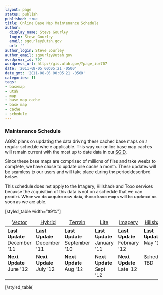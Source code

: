 ```yaml
---
layout: page
status: publish
published: true
title: Online Base Map Maintenance Schedule
author:
  display_name: Steve Gourley
  login: Steve Gourley
  email: sgourley@utah.gov
  url: ''
author_login: Steve Gourley
author_email: sgourley@utah.gov
wordpress_id: 707
wordpress_url: http://gis.utah.gov/?page_id=707
date: '2011-08-05 00:05:21 -0500'
date_gmt: '2011-08-05 00:05:21 -0500'
categories: []
tags:
- basemap
- utah
- map
- base map cache
- base map
- cache
- schedule
---
```

<h3>Maintenance Schedule</h3>
<p>AGRC plans on updating the data driving these cached base maps on a regular schedule where applicable. This way our online base map caches will remain current with the most up to date data in our <acronym title="State Geographic Information Database">SGID</acronym>.</p>
<p>Since these base maps are comprised of millions of files and take weeks to complete, we have chose to update one cache a month. These updates will be seamless to our users and will take place during the period described below.</p>
<p>This schedule does not apply to the Imagery, Hillshade and Topo services because the acquisition of this data is not on a schedule that we can predict. When we do acquire new data, these base maps will be updated as soon as we are able.</p>
<p>[styled_table width="99%"]</p>
<table>
<thead>
<tr>
<td style="text-align: center;">
                    <a href="http://mapserv.utah.gov/cacheviewer/?map=Streets">Vector</a>
                </td>
<td style="text-align: center;">
                    <a href="http://mapserv.utah.gov/cacheviewer/?map=Hybrid">Hybrid</a>
                </td>
<td style="text-align: center;">
                    <a href="http://mapserv.utah.gov/cacheviewer/?map=Terrain">Terrain</a>
                </td>
<td style="text-align: center;">
                    <a href="http://mapserv.utah.gov/cacheviewer/?map=Lite">Lite</a>
                </td>
<td style="text-align: center;">
                    <a href="http://mapserv.utah.gov/cacheviewer/?map=Imagery">Imagery</a>
                </td>
<td style="text-align: center;">
                    <a href="http://mapserv.utah.gov/cacheviewer/?map=Hillshade">Hillshade</a>
                </td>
<td style="text-align: center;">
                    <a href="http://mapserv.utah.gov/cacheviewer/?map=Topo">Topo</a>
                </td>
</tr>
</thead>
<tbody>
<tr valign="top">
<td>
                    <strong>Last Update</strong> December '11
                </td>
<td>
                    <strong>Last Update</strong> December '11
                </td>
<td>
                    <strong>Last Update</strong> September '10
                </td>
<td>
                    <strong>Last Update</strong> January '11
                </td>
<td>
                    <strong>Last Update</strong> February '12
                </td>
<td>
                    <strong>Last Update</strong> May '11
                </td>
<td>
                    Static
                </td>
</tr>
<tr valign="top">
<td>
                    <strong>Next Update</strong> June '12
                </td>
<td>
                    <strong>Next Update</strong> July '12
                </td>
<td>
                    <strong>Next Update</strong> Aug '12
                </td>
<td>
                    <strong>Next Update</strong> Sept '12
                </td>
<td>
                    <strong>Next Update</strong> Late '12
                </td>
<td>
                    Schedule: TBD
                </td>
<td>Static
                </td>
</tr>
</tbody>
</table>
<p>[/styled_table]</p>

